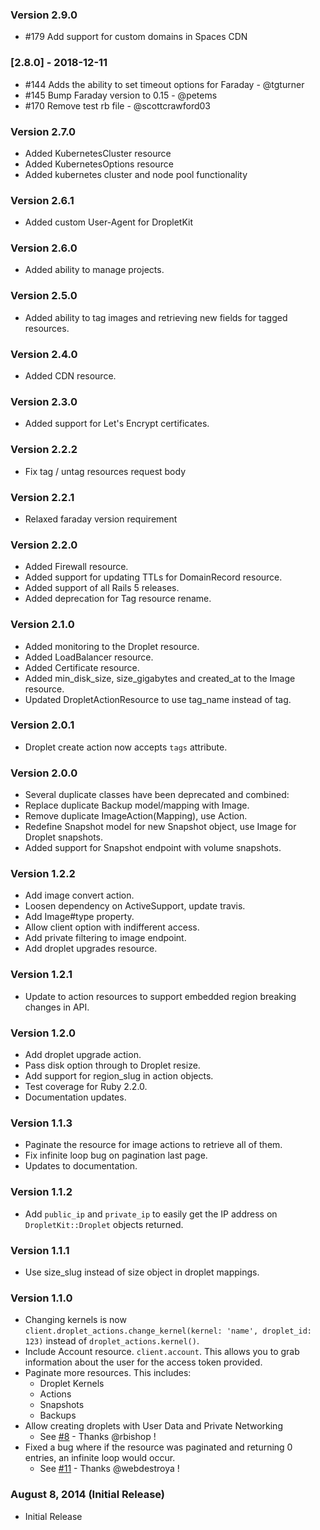 ### Version 2.9.0
* #179 Add support for custom domains in Spaces CDN

### [2.8.0] - 2018-12-11
* #144 Adds the ability to set timeout options for Faraday - @tgturner
* #145 Bump Faraday version to 0.15 - @petems
* #170 Remove test rb file - @scottcrawford03

### Version 2.7.0
* Added KubernetesCluster resource
* Added KubernetesOptions resource
* Added kubernetes cluster and node pool functionality

### Version 2.6.1
* Added custom User-Agent for DropletKit

### Version 2.6.0
* Added ability to manage projects.

### Version 2.5.0
* Added ability to tag images and retrieving new fields for tagged resources.

### Version 2.4.0
* Added CDN resource.

### Version 2.3.0
* Added support for Let's Encrypt certificates.

### Version 2.2.2
* Fix tag / untag resources request body

### Version 2.2.1
* Relaxed faraday version requirement

### Version 2.2.0
* Added Firewall resource.
* Added support for updating TTLs for DomainRecord resource.
* Added support of all Rails 5 releases.
* Added deprecation for Tag resource rename.

### Version 2.1.0
* Added monitoring to the Droplet resource.
* Added LoadBalancer resource.
* Added Certificate resource.
* Added min_disk_size, size_gigabytes and created_at to the Image resource.
* Updated DropletActionResource to use tag_name instead of tag.

### Version 2.0.1
* Droplet create action now accepts `tags` attribute.

### Version 2.0.0
* Several duplicate classes have been deprecated and combined:
 * Replace duplicate Backup model/mapping with Image.
 * Remove duplicate ImageAction(Mapping), use Action.
 * Redefine Snapshot model for new Snapshot object, use Image for Droplet snapshots.
* Added support for Snapshot endpoint with volume snapshots.

### Version 1.2.2

* Add image convert action.
* Loosen dependency on ActiveSupport, update travis.
* Add Image#type property.
* Allow client option with indifferent access.
* Add private filtering to image endpoint.
* Add droplet upgrades resource.

### Version 1.2.1

* Update to action resources to support embedded region breaking changes in API.

### Version 1.2.0

* Add droplet upgrade action.
* Pass disk option through to Droplet resize.
* Add support for region_slug in action objects.
* Test coverage for Ruby 2.2.0.
* Documentation updates.

### Version 1.1.3

* Paginate the resource for image actions to retrieve all of them.
* Fix infinite loop bug on pagination last page.
* Updates to documentation.

### Version 1.1.2

* Add `public_ip` and `private_ip` to easily get the IP address on `DropletKit::Droplet` objects returned.

### Version 1.1.1

* Use size_slug instead of size object in droplet mappings.

### Version 1.1.0

* Changing kernels is now `client.droplet_actions.change_kernel(kernel: 'name', droplet_id: 123)` instead of `droplet_actions.kernel()`.
* Include Account resource. `client.account`. This allows you to grab information about the user for the access token provided.
* Paginate more resources. This includes:
  * Droplet Kernels
  * Actions
  * Snapshots
  * Backups
* Allow creating droplets with User Data and Private Networking
  * See [#8](https://github.com/digitalocean/droplet_kit/pull/8) - Thanks @rbishop !
* Fixed a bug where if the resource was paginated and returning 0 entries, an infinite loop would occur.
  * See [#11](https://github.com/digitalocean/droplet_kit/pull/11) - Thanks @webdestroya !

### August 8, 2014 (Initial Release)

* Initial Release
